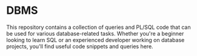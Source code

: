 # DBMS
This repository contains a collection of queries and PL/SQL code that can be used for various database-related tasks. Whether you're a beginner looking to learn SQL or an experienced developer working on database projects, you'll find useful code snippets and queries here.
